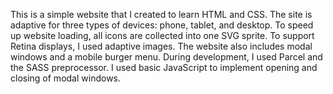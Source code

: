 This is a simple website that I created to learn HTML and CSS. The site is adaptive for three types of devices: phone, tablet, and desktop. To speed up website loading, all icons are collected into one SVG sprite. To support Retina displays, I used adaptive images. The website also includes modal windows and a mobile burger menu. During development, I used Parcel and the SASS preprocessor. I used basic JavaScript to implement opening and closing of modal windows.
